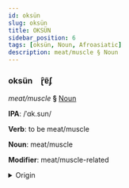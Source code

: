 ```yaml
---
id: oksün
slug: oksün
title: OKSÜN
sidebar_position: 6
tags: [oksün, Noun, Afroasiatic]
description: meat/muscle § Noun
---
```


### oksün&emsp;<span kind="abugida">ɽ̑ɐ̃ʄ</span>

*meat/muscle* **§** [Noun](../../tags/Noun)

**IPA**: /ˈɑk.sun/

**Verb**: to be meat/muscle

**Noun**: meat/muscle

**Modifier**: meat/muscle-related

<details>
    <summary>Origin</summary>
    Kabyle aksum /ˈaksum/<br/>
    <em>Afroasiatic Language Family</em>
</details>
